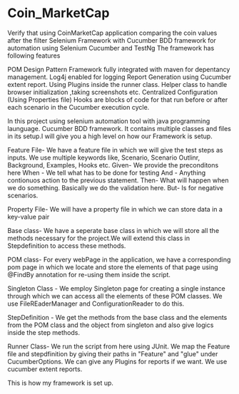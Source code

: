 # Coin_MarketCap
Verify that using CoinMarketCap application comparing the coin values after the filter Selenium Framework with Cucumber BDD framework for automation using Selenium Cucumber and TestNg
The framework has following features

POM Design Pattern Framework fully integrated with maven for depentancy management. Log4j enabled for logging Report Generation using Cucumber extent report. Using Plugins inside the runner class. Helper class to handle browser initialization ,taking screenshots etc. Centralized Configuration (Using Properties file) Hooks are blocks of code for that run before or after each scenario in the Cucumber execution cycle.

In this project using selenium automation tool with java programming launguage. Cucumber BDD framework. It contains multiple classes and files in its setup.I will give you a high level on how our Framework is setup.

Feature File- We have a feature file in which we will give the test steps as inputs. We use multiple keywords like, Scenario, Scenario Outlinr, Background, Examples, Hooks etc. Given- We provide the preconditons here When - We tell what has to be done for testing And - Anything contionuos action to the previous statement. Then- What will happen when we do something. Basically we do the validation here. But- Is for negative scenarios.

Property File- We will have a property file in which we can store data in a key-value pair

Base class- We have a seperate base class in which we will store all the methods necessary for the project.We will extend this class in Stepdefinition to access these methods.

POM class- For every webPage in the application, we have a corresponding pom page in which we locate and store the elements of that page using @FindBy annotation for re-using them inside the script.

Singleton Class - We employ Singleton page for creating a single instance through which we can access all the elements of these POM classes. We use FileREaderManager and ConfigurationReader to do this.

StepDefinition - We get the methods from the base class and the elements from the POM class and the object from singleton and also give logics inside the step methods.

Runner Class- We run the script from here using JUnit. We map the Feature file and stepdfinition by giving their paths in "Feature" and "glue" under CucumberOptions. We can give any Plugins for reports if we want. We use cucumber extent reports.

This is how my framework is set up.
